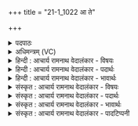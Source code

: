 +++
title = "21-1_1022 आ ते"

+++
<details><summary>पदपाठः</summary>

आ꣢। ते꣣। अग्ने। इधीमहि। द्युम꣡न्त꣢म्। दे꣣व। अज꣡र꣢म्। अ꣣। ज꣡र꣢꣯म्। यत्। ह꣣। स्या꣢। ते꣣। प꣡नी꣢꣯यसी। स꣣मि꣢त्। स꣣म्। इ꣢त्। दी꣣द꣡य꣢ति। द्य꣡वि꣢꣯। इ꣡ष꣢꣯म्। स्तो꣣तृ꣡भ्यः꣢। आ। भ꣣र। १०२२।
</details>

<details><summary>अधिमन्त्रम् (VC)</summary>

- अग्निः
- वसुश्रुत आत्रेयः
- पङ्क्तिः
- पञ्चमः
</details>

<details><summary>हिन्दी : आचार्य रामनाथ वेदालंकार - विषयः</summary>

प्रथम ऋचा पूर्वार्चिक में ४१९ क्रमाङ्क पर परमात्मा को सम्बोधित की गयी थी। यहाँ आचार्य को सम्बोधन करते हैं।
</details>

<details><summary>हिन्दी : आचार्य रामनाथ वेदालंकार - पदार्थः</summary>

पदार्थान्वय -  हे (देव) ज्ञान-प्रकाश के प्रदाता (अग्ने) विद्वन् आचार्य ! हम (ते) आपके (द्युमन्तम्) तेजस्वी,(अजरम्) पुराना न होनेवाले ज्ञान-समूह को (इधीमहि) अपने अन्दर प्रदीप्त करते हैं। (यत् ह) जो (स्या) वह (ते) आपकी (पनीयसी) अतिशय स्तुति-योग्य (समित्) ज्ञान-दीप्ति (द्यवि) प्रकाशित आपके आत्मा में (दीदयति) प्रदीप्त हो रही है,उस (इषम्) व्याप्त ज्ञानदीप्ति को (स्तोतृभ्यः) ईश्वर-स्तोता हम शिष्यों को (आ भर) प्रदान कीजिए ॥१॥
</details>

<details><summary>हिन्दी : आचार्य रामनाथ वेदालंकार - भावार्थः</summary>

भावार्थ -  जो कोई भी विद्याएँ आचार्य जानता है,उन सभी को शिष्यों के लिए भलीभाँति देवे,जिससे शिष्य विद्वान् होकर अपने शिष्यों को पढ़ायें। इस प्रकार विद्या के पढ़ने-पढ़ाने का क्रम आगे-आगे बिना विघ्न के चलता रहे ॥१॥
</details>

<details><summary>संस्कृत : आचार्य रामनाथ वेदालंकार - विषयः</summary>

तत्र प्रथमा ऋक् पूर्वार्चिके ४१९ क्रमाङ्के परमात्मानं सम्बोधिता। अत्राचार्यः सम्बोध्यते।
</details>

<details><summary>संस्कृत : आचार्य रामनाथ वेदालंकार - पदार्थः</summary>

पदार्थान्वय -  हे (देव) ज्ञानप्रकाशप्रदातः (अग्ने) विद्वन् आचार्य ! वयम् (ते) तव (द्युमन्तम्) तेजोमयम्, (अजरम्) जरारहितम् ज्ञानस्तोमम् (इधीमहि) स्वाभ्यन्तरे प्रदीपयामः। (यत् ह) यत् खलु (स्या) सा (ते) तव (पनीयसी) स्तुत्यतरा (समित्) ज्ञानदीप्तिः (द्यवि) प्रकाशिते तवात्मनि (दीदयति) दीप्यते,ताम् (इषम्) व्याप्तां ज्ञानदीप्तिम् (स्तोतृभ्यः) ईश्वरस्तोतृभ्यः शिष्येभ्यः अस्मभ्यम् (आ भर) आहर ॥१॥२
</details>

<details><summary>संस्कृत : आचार्य रामनाथ वेदालंकार - भावार्थः</summary>

भावार्थ -  याः का अपि विद्या आचार्यो जानाति ताः सर्वा अपि शिष्येभ्यः सम्यक् प्रयच्छेत् येन शिष्या विद्वांसो भूत्वा स्वशिष्यान् पाठयेयुः। एवं विद्याध्ययनाध्यापनक्रम उत्तरोत्तरं निर्विघ्नं प्रवर्तेत ॥१॥
</details>

<details><summary>संस्कृत : आचार्य रामनाथ वेदालंकार - पादटिप्पनी</summary>

टिप्पनी -   १. ऋ० ५।६।४, अथ० १८।४।८८ (ऋषिः अथर्वा), अथर्ववेदे ‘आ त्वा॑ग्न, यद् ध सा’, ‘द्यवि इषं’ इति पाठः। साम० ४१८। २. ऋग्भाष्ये दयानन्दर्षिणा मन्त्रोऽयमग्निविद्याविदो विदुषो विषये व्याख्यातः।
</details>
